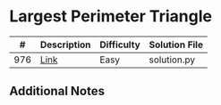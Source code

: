 # Largest Perimeter Triangle
|#|Description|Difficulty|Solution File|
|-|-|-|-|
|976|[Link](https://leetcode.com/problems/largest-perimeter-triangle/)|Easy|solution.py|

## Additional Notes

